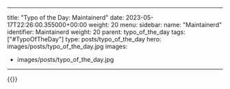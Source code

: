 
---
title: "Typo of the Day: Maintainerd"
date: 2023-05-17T22:26:00.355000+00:00
weight: 20
menu:
  sidebar:
    name: "Maintainerd"
    identifier: Maintainerd
    weight: 20
    parent: typo_of_the_day
tags: ["#TypoOfTheDay"]
type: posts/typo_of_the_day
hero: images/posts/typo_of_the_day.jpg
images:
- images/posts/typo_of_the_day.jpg
---


{{<fosstodon user="mariatta" id="110386371647846242">}}

